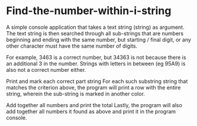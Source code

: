 # Find-the-number-within-i-string

A simple console application that takes a text string (string) as argument.  The text string is then searched through all sub-strings that are numbers beginning
and ending with the same number, but starting / final digit, or any other character must have the same  number of digits.

For example, 3463 is a correct number, but 34363 is not because there is an additional 3 in the number. Strings with letters in between (eg 95A9) is also not a 
correct number either.

Print and mark each correct part string
For each such substring string that matches the criterion above, the program will print a row with the entire string, wherein the sub-string is marked in another color.

Add together all numbers and print the total
Lastly, the program will also add together all numbers it found as above and print it in the program console. 
